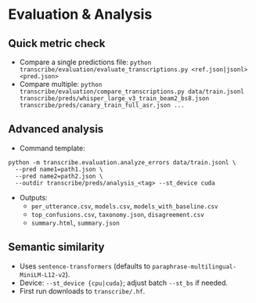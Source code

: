 # Evaluation & Analysis

## Quick metric check
- Compare a single predictions file: `python transcribe/evaluation/evaluate_transcriptions.py <ref.json|jsonl> <pred.json>`
- Compare multiple: `python transcribe/evaluation/compare_transcriptions.py data/train.jsonl transcribe/preds/whisper_large_v3_train_beam2_bs8.json transcribe/preds/canary_train_full_asr.json ...`

## Advanced analysis
- Command template:
```
python -m transcribe.evaluation.analyze_errors data/train.jsonl \
  --pred name1=path1.json \
  --pred name2=path2.json \
  --outdir transcribe/preds/analysis_<tag> --st_device cuda
```
- Outputs:
  - `per_utterance.csv`, `models.csv`, `models_with_baseline.csv`
  - `top_confusions.csv`, `taxonomy.json`, `disagreement.csv`
  - `summary.html`, `summary.json`

## Semantic similarity
- Uses `sentence-transformers` (defaults to `paraphrase-multilingual-MiniLM-L12-v2`).
- Device: `--st_device {cpu|cuda}`; adjust batch `--st_bs` if needed.
- First run downloads to `transcribe/.hf`.
